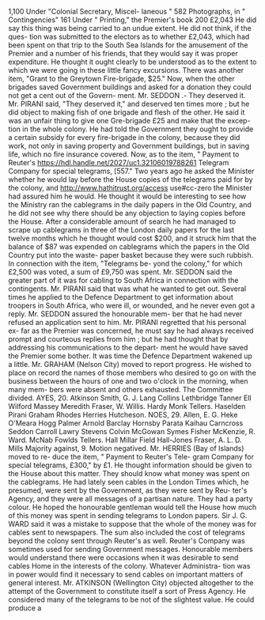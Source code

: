 1,100 Under "Colonial Secretary, Miscel- laneous " 582 Photographs, in " Contingencies" 161 Under " Printing," the Premier's book 200 £2,043 He did say this thing was being carried to an undue extent. He did not think, if the ques- tion was submitted to the electors as to whether £2,043, which had been spent on that trip to the South Sea Islands for the amusement of the Premier and a number of his friends, that they would say it was proper expenditure. He thought it ought clearly to be understood as to the extent to which we were going in these little fancy excursions. There was another item, "Grant to the Greytown Fire-brigade, $25." Now, when the other brigades saved Government buildings and asked for a donation they could not get a cent out of the Govern- ment. Mr. SEDDON .- They deserved it. Mr. PIRANI said, "They deserved it," and deserved ten times more ; but he did object to making fish of one brigade and flesh of the other. He said it was an unfair thing to give one Gre-brigade £25 and make that the excep- tion in the whole colony. He had told the Government they ought to provide a certain subsidy for every fire-brigade in the colony, because they did work, not only in saving property and Government buildings, but in saving life, which no fire insurance covered. Now, as to the item, " Payment to Reuter's https://hdl.handle.net/2027/uc1.32106019788261 Telegram Company for special telegrams, [557." Two years ago he asked the Minister whether he would lay before the House copies of the telegrams paid for by the colony, and http://www.hathitrust.org/access use#cc-zero the Minister had assured him he would. He thought it would be interesting to see how the Ministry ran the cablegrams in the daily papers in the Old Country, and he did not see why there should be any objection to laying copies before the House. After a considerable amount of search he had managed to scrape up cablegrams in three of the London daily papers for the last twelve months which he thought would cost $200, and it struck him that the balance of $87 was expended on cablegrams which the papers in the Old Country put into the waste- paper basket because they were such rubbish. In connection with the item, "Telegrams be- yond the colony," for which £2,500 was voted, a sum of £9,750 was spent. Mr. SEDDON said the greater part of it was for cabling to South Africa in connection with the contingents. Mr. PIRANI said that was what he wanted to get out. Several times he applied to the Defence Department to get information about troopers in South Africa, who were ill, or wounded, and he never even got a reply. Mr. SEDDON assured the honourable mem- ber that he had never refused an application sent to him. Mr. PIRANI regretted that his personal ex- far as the Premier was concerned, he must say he had always received prompt and courteous replies from him ; but he had thought that by addressing his communications to the depart- ment he would have saved the Premier some bother. It was time the Defence Department wakened up a little. Mr. GRAHAM (Nelson City) moved to report progress. He wished to place on record the names of those members who desired to go on with the business between the hours of one and two o'clock in the morning, when many mem- bers were absent and others exhausted. The Committee divided. AYES, 20. Atkinson Smith, G. J. Lang Collins Lethbridge Tanner Ell Wilford Massey Meredith Fraser, W. Willis. Hardy Monk Tellers. Haselden Pirani Graham Rhodes Herries Hutcheson. NOES, 29. Allen, E. G. Heke O'Meara Hogg Palmer Arnold Barclay Hornsby Parata Kaihau Carncross Seddon Carroll Lawry Stevens Colvin McGowan Symes Fisher McKenzie, R. Ward. McNab Fowlds Tellers. Hall Millar Field Hall-Jones Fraser, A. L. D. Mills Majority against, 9. Motion negatived. Mr. HERRIES (Bay of Islands) moved to re- duce the item, " Payment to Reuter's Tele- gram Company for special telegrams, £300," by £1. He thought information should be given to the House about this matter. They should know what money was spent on the cablegrams. He had lately seen cables in the London Times which, he presumed, were sent by the Government, as they were sent by Reu- ter's Agency, and they were all messages of a partisan nature. They had a party colour. He hoped the honourable gentleman would tell the House how much of this money was spent in sending telegrams to London papers. Sir J. G. WARD said it was a mistake to suppose that the whole of the money was for cables sent to newspapers. The sum also included the cost of telegrams beyond the colony sent through Reuter's as well. Reuter's Company was sometimes used for sending Government messages. Honourable members would understand there were occasions when it was desirable to send cables Home in the interests of the colony. Whatever Administra- tion was in power would find it necessary to send cables on important matters of general interest. Mr. ATKINSON (Wellington City) objected altogether to the attempt of the Government to constitute itself a sort of Press Agency. He considered many of the telegrams to be not of the slightest value. He could produce a 
